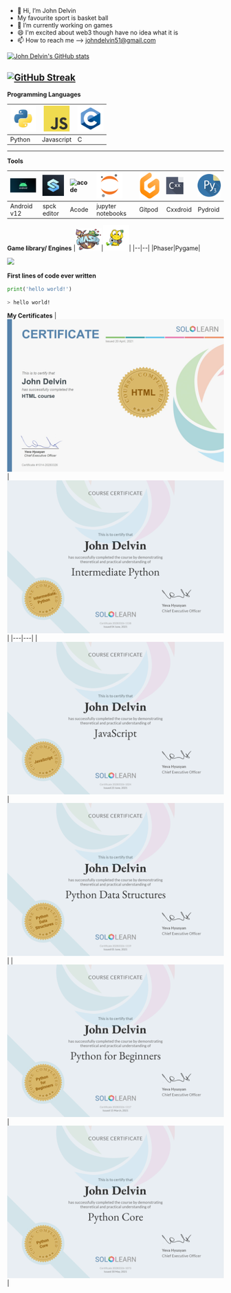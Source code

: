 - 👋 Hi, I’m John Delvin 
- My favourite sport is basket ball
- 🌱 I’m currently working on games 
- :smile: I'm excited about web3 though have no idea what it is
- 📫 How to reach me --> johndelvin51@gmail.com

<!---
John4650-hub/John4650-hub is a ✨ special ✨ repository because its `README.md` (this file) appears on your GitHub profile.
You can click the Preview link to take a look at your changes.
--->

[![John Delvin's GitHub stats](https://github-readme-stats.vercel.app/api?username=John4650-hub&count_private=true&show_icons=true&theme=cobalt)](https://github.com/anuraghazra/github-readme-stats)

[![GitHub Streak](https://github-readme-streak-stats.herokuapp.com/?user=John4650-hub&theme=nightowl&background=black)](https://git.io/streak-stats)
---
**Programming Languages**

<a href='http://python.org'><img title="Python" alt="Python" width="60px" src="https://raw.githubusercontent.com/github/explore/master/topics/python/python.png" /></a>|<img alt="JS" title="JavaScript" width="60px" src="https://raw.githubusercontent.com/github/explore/master/topics/javascript/javascript.png">|<img title="C" alt="C" width="60px" height='60px' src="https://raw.githubusercontent.com/github/explore/master/topics/c/c.png">
|--|--|--|
|Python|Javascript|C|

---
**Tools**

| <img title="android" alt="android" width="60px" src="https://github.com/John4650-hub/images/blob/main/What-is-Android-System-WebView.png"> |<a href='https://spck.io/'><img title="SPCK Editor" alt="SPCK Editor" width="60px" src="https://github.com/John4650-hub/images/blob/main/256x256bb.jpg"></a>|<img title="acode" alt="acode" width="60px" src="https://github.com/deadlyjack/Acode/blob/main/res/icon/android/ic_launcher-web.png">|<img title="Jupyter Notebook" alt="Jupyter" width="60px" src="https://raw.githubusercontent.com/github/explore/master/topics/jupyter-notebook/jupyter-notebook.png">|<a href="https://www.gitpod.io"><img width="60px" src="https://raw.githubusercontent.com/gitpod-io/gitpod/master/components/dashboard/src/icons/gitpod.svg" alt="Gitpod Logo" height="60" /></a>|<a href='https://play.google.com/store/apps/details?id=ru.iiec.cxxdroid'><img src = 'https://github.com/John4650-hub/images/blob/main/unnamed.png' height='40px' /></a>|<a href='https://play.google.com/store/apps/details?id=ru.iiec.pydroid3'><img width='60px' src ='https://github.com/John4650-hub/images/blob/main/b9716f43-3d52-4544-8e8e-0605b0d4dedf.png'/></a>|
|:--|:--|:--|:--|:--|:--|:--|
|Android v12|spck editor|Acode|jupyter notebooks|Gitpod|Cxxdroid|Pydroid|


**Game library/ Engines**
|<a href='http://phaser.io/'><img width= ' 60px' src='https://github.com/John4650-hub/images/blob/main/img.png'/></a>|<a href ='https://www.pygame.org/'><img src='https://github.com/John4650-hub/images/blob/main/pygame-head-party.png' width='60px'/></a>|
|--|--|
|Phaser|Pygame|

![](https://github-readme-stats.vercel.app/api/top-langs/?username=John4650-hub&layout=compact&theme=nightowl)

**First lines of code ever written**
```Python
print('hello world!')
```
```sh
> hello world!
```
**My Certificates**
| <img src='https://github.com/John4650-hub/images/blob/main/HTML_certificate.jpg' />|<img src='https://github.com/John4650-hub/images/blob/main/Intermediate_Python_certificate.jpg'/>|
|---|---|
| <img src='https://github.com/John4650-hub/images/blob/main/JavaScript_certificate.jpg'/>|<img src='https://github.com/John4650-hub/images/blob/main/Python-Data-Structures_certificate.jpg' />|
| <img src='https://github.com/John4650-hub/images/blob/main/Python-for-Beginners_certificate.jpg' />|<img src='https://github.com/John4650-hub/images/blob/main/Python_certificate.jpg'/>|
